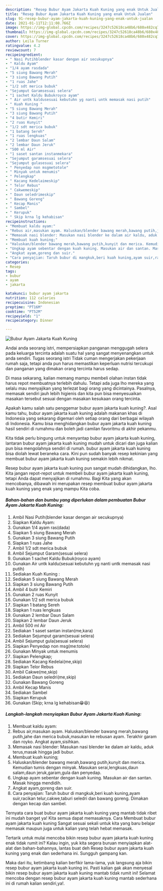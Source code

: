 ```yaml
---
description: "Resep Bubur Ayam Jakarta Kuah Kuning yang enak Untuk Jualan"
title: "Resep Bubur Ayam Jakarta Kuah Kuning yang enak Untuk Jualan"
slug: 91-resep-bubur-ayam-jakarta-kuah-kuning-yang-enak-untuk-jualan
date: 2021-01-11T12:11:08.766Z
image: https://img-global.cpcdn.com/recipes/3247c52618ca48b6/680x482cq70/bubur-ayam-jakarta-kuah-kuning-foto-resep-utama.jpg
thumbnail: https://img-global.cpcdn.com/recipes/3247c52618ca48b6/680x482cq70/bubur-ayam-jakarta-kuah-kuning-foto-resep-utama.jpg
cover: https://img-global.cpcdn.com/recipes/3247c52618ca48b6/680x482cq70/bubur-ayam-jakarta-kuah-kuning-foto-resep-utama.jpg
author: Leila Turner
ratingvalue: 4.2
reviewcount: 7
recipeingredient:
- " Nasi Putihblender kasar dengan air secukupnya"
- " Kaldu Ayam"
- "1/4 ayam rasdada"
- "5 siung Bawang Merah"
- "3 siung Bawang Putih"
- "1 ruas Jahe"
- "1/2 sdt merica bubuk"
- "Sejumput Garamsesuai selera"
- "1 sachet Kaldu Bubukroyco ayam"
- " Air untk kaldusesuai kebutuhn yg nanti untk memasak nasi putih"
- " Kuah Kuning "
- "5 siung Bawang Merah"
- "3 siung Bawang Putih"
- "4 butir Kemiri"
- "2 ruas Kunyit"
- "1/2 sdt merica bubuk"
- "1 batang Sereh"
- "1 ruas lengkuas"
- "2 lembar Daun Salam"
- "2 lembar Daun Jeruk"
- "500 ml Air"
- "1 saset santan instanmekara"
- "Sejumput garamsesuai selera"
- "Sejumput gulasesuai selera"
- " Penyedap non msgmetotole"
- " Minyak untuk menumis"
- " Pelengkap"
- " Kacang Kedelaimeskip"
- " Telor Rebus"
- " Cakwemeskip"
- " Daun seledrimeskip"
- " Bawang Goreng"
- " Kecap Manis"
- " Sambel"
- " Kerupuk"
- " Skip krna lg kehabisan"
recipeinstructions:
- "Membuat kaldu ayam:"
- "Rebus air,masukan ayam. Haluskan/blender bawang merah,bawang putih,jahe dan merica bubuk,masukan ke rebusan ayam. Terakhir garam dan royko. Angkat ayam,sisihkan."
- "Memasak nasi blender: Masukan nasi blender ke dalam air kaldu, aduk terus,masak hingga jadi bubur."
- "Membuat kuah kuning;"
- "Haluskan/blender bawang merah,bawang putih,kunyit dan merica. Kemudian tumis dengan minyak. Masukan serai,lengkuas,daun salam,daun jeruk,garam,gula dan penyedap."
- "Ungkap ayam sebentar dengan kuah kuning. Masukan air dan santan. Masak hingga mendidih."
- "Angkat ayam,goreng dan suir."
- "Cara penyajian: Taruh bubur di mangkuk,beri kuah kuning,ayam suir,racikan telur,cakwe,taburi seledri dan bawang goreng. Dimakan dengan kecap dan sambel."
categories:
- Resep
tags:
- bubur
- ayam
- jakarta

katakunci: bubur ayam jakarta 
nutrition: 112 calories
recipecuisine: Indonesian
preptime: "PT16M"
cooktime: "PT52M"
recipeyield: "1"
recipecategory: Dinner

---
```



![Bubur Ayam Jakarta Kuah Kuning](https://img-global.cpcdn.com/recipes/3247c52618ca48b6/680x482cq70/bubur-ayam-jakarta-kuah-kuning-foto-resep-utama.jpg)

Andai anda seorang istri, mempersiapkan panganan menggugah selera pada keluarga tercinta adalah suatu hal yang sangat menyenangkan untuk anda sendiri. Tugas seorang istri Tidak cuman mengerjakan pekerjaan rumah saja, tetapi anda pun harus memastikan keperluan nutrisi tercukupi dan panganan yang dimakan orang tercinta harus sedap.

Di masa  sekarang, kalian memang mampu membeli olahan instan tidak harus repot membuatnya terlebih dahulu. Tetapi ada juga lho mereka yang selalu mau menyajikan yang terlezat bagi orang yang dicintainya. Pasalnya, memasak sendiri jauh lebih higienis dan kita pun bisa menyesuaikan masakan tersebut sesuai dengan masakan kesukaan orang tercinta. 



Apakah kamu salah satu penggemar bubur ayam jakarta kuah kuning?. Asal kamu tahu, bubur ayam jakarta kuah kuning adalah makanan khas di Indonesia yang sekarang digemari oleh setiap orang dari berbagai wilayah di Indonesia. Kamu bisa menghidangkan bubur ayam jakarta kuah kuning hasil sendiri di rumahmu dan boleh jadi camilan favoritmu di akhir pekanmu.

Kita tidak perlu bingung untuk menyantap bubur ayam jakarta kuah kuning, lantaran bubur ayam jakarta kuah kuning mudah untuk dicari dan juga kalian pun bisa mengolahnya sendiri di rumah. bubur ayam jakarta kuah kuning bisa diolah lewat beraneka cara. Kini pun sudah banyak resep kekinian yang membuat bubur ayam jakarta kuah kuning semakin lebih nikmat.

Resep bubur ayam jakarta kuah kuning pun sangat mudah dihidangkan, lho. Kita jangan repot-repot untuk membeli bubur ayam jakarta kuah kuning, tetapi Anda dapat menyajikan di rumahmu. Bagi Kita yang akan mencobanya, dibawah ini merupakan resep membuat bubur ayam jakarta kuah kuning yang enak yang mampu Kita coba.

<!--inarticleads1-->

##### Bahan-bahan dan bumbu yang diperlukan dalam pembuatan Bubur Ayam Jakarta Kuah Kuning:

1. Ambil  Nasi Putih(blender kasar dengan air secukupnya)
1. Siapkan  Kaldu Ayam:
1. Gunakan 1/4 ayam ras(dada)
1. Siapkan 5 siung Bawang Merah
1. Gunakan 3 siung Bawang Putih
1. Siapkan 1 ruas Jahe
1. Ambil 1/2 sdt merica bubuk
1. Ambil Sejumput Garam(sesuai selera)
1. Gunakan 1 sachet Kaldu Bubuk(royco ayam)
1. Gunakan  Air untk kaldu(sesuai kebutuhn yg nanti untk memasak nasi putih)
1. Sediakan  Kuah Kuning :
1. Sediakan 5 siung Bawang Merah
1. Siapkan 3 siung Bawang Putih
1. Ambil 4 butir Kemiri
1. Gunakan 2 ruas Kunyit
1. Gunakan 1/2 sdt merica bubuk
1. Siapkan 1 batang Sereh
1. Siapkan 1 ruas lengkuas
1. Gunakan 2 lembar Daun Salam
1. Siapkan 2 lembar Daun Jeruk
1. Ambil 500 ml Air
1. Sediakan 1 saset santan instan(me,kara)
1. Sediakan Sejumput garam(sesuai selera)
1. Ambil Sejumput gula(sesuai selera)
1. Siapkan  Penyedap non msg(me:totole)
1. Gunakan  Minyak untuk menumis
1. Siapkan  Pelengkap;
1. Sediakan  Kacang Kedelai(me,skip)
1. Siapkan  Telor Rebus
1. Ambil  Cakwe(me,skip)
1. Sediakan  Daun seledri(me,skip)
1. Gunakan  Bawang Goreng
1. Ambil  Kecap Manis
1. Sediakan  Sambel
1. Siapkan  Kerupuk
1. Gunakan  (Skip; krna lg kehabisan😁😆)




<!--inarticleads2-->

##### Langkah-langkah menyiapkan Bubur Ayam Jakarta Kuah Kuning:

1. Membuat kaldu ayam:
1. Rebus air,masukan ayam. Haluskan/blender bawang merah,bawang putih,jahe dan merica bubuk,masukan ke rebusan ayam. Terakhir garam dan royko. Angkat ayam,sisihkan.
1. Memasak nasi blender: Masukan nasi blender ke dalam air kaldu, aduk terus,masak hingga jadi bubur.
1. Membuat kuah kuning;
1. Haluskan/blender bawang merah,bawang putih,kunyit dan merica. Kemudian tumis dengan minyak. Masukan serai,lengkuas,daun salam,daun jeruk,garam,gula dan penyedap.
1. Ungkap ayam sebentar dengan kuah kuning. Masukan air dan santan. Masak hingga mendidih.
1. Angkat ayam,goreng dan suir.
1. Cara penyajian: Taruh bubur di mangkuk,beri kuah kuning,ayam suir,racikan telur,cakwe,taburi seledri dan bawang goreng. Dimakan dengan kecap dan sambel.




Ternyata cara buat bubur ayam jakarta kuah kuning yang mantab tidak ribet ini mudah banget ya! Kita semua dapat memasaknya. Cara Membuat bubur ayam jakarta kuah kuning Sangat sesuai sekali untuk kita yang baru belajar memasak maupun juga untuk kalian yang telah hebat memasak.

Tertarik untuk mulai mencoba bikin resep bubur ayam jakarta kuah kuning enak tidak rumit ini? Kalau ingin, yuk kita segera buruan menyiapkan alat-alat dan bahan-bahannya, lantas buat deh Resep bubur ayam jakarta kuah kuning yang enak dan sederhana ini. Sungguh gampang kan. 

Maka dari itu, ketimbang kalian berfikir lama-lama, yuk langsung aja bikin resep bubur ayam jakarta kuah kuning ini. Pasti kalian gak akan menyesal bikin resep bubur ayam jakarta kuah kuning mantab tidak rumit ini! Selamat mencoba dengan resep bubur ayam jakarta kuah kuning mantab sederhana ini di rumah kalian sendiri,ya!.

